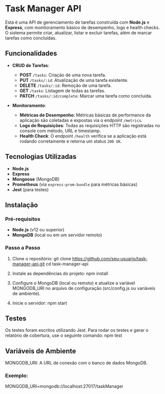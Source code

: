 # Task Manager API

Esta é uma API de gerenciamento de tarefas construída com **Node.js** e **Express**, com monitoramento básico de desempenho, logs e health checks. O sistema permite criar, atualizar, listar e excluir tarefas, além de marcar tarefas como concluídas.

## Funcionalidades

- **CRUD de Tarefas**:
  - **POST** `/tasks`: Criação de uma nova tarefa.
  - **PUT** `/tasks/:id`: Atualização de uma tarefa existente.
  - **DELETE** `/tasks/:id`: Remoção de uma tarefa.
  - **GET** `/tasks`: Listagem de todas as tarefas.
  - **PATCH** `/tasks/:id/complete`: Marcar uma tarefa como concluída.

- **Monitoramento**:
  - **Métricas de Desempenho**: Métricas básicas de performance da aplicação são coletadas e expostas via o endpoint `/metrics`.
  - **Logs de Requisições**: Todas as requisições HTTP são registradas no console com método, URL e timestamp.
  - **Health Check**: O endpoint `/health` verifica se a aplicação está rodando corretamente e retorna um status `200 OK`.

## Tecnologias Utilizadas

- **Node.js**
- **Express**
- **Mongoose** (MongoDB)
- **Prometheus** (via `express-prom-bundle` para métricas básicas)
- **Jest** (para testes)

## Instalação

### Pré-requisitos

- **Node.js** (v12 ou superior)
- **MongoDB** (local ou em um servidor remoto)

### Passo a Passo

1. Clone o repositório:
   git clone https://github.com/seu-usuario/task-manager-api.git
   cd task-manager-api
3. Instale as dependências do projeto:
   npm install

4. Configure o MongoDB (local ou remoto) e atualize a variável MONGODB_URI no arquivo de configuração (src/config.js ou variáveis de ambiente).

5. Inicie o servidor:
npm start

## Testes
Os testes foram escritos utilizando Jest. Para rodar os testes e gerar o relatório de cobertura, use o seguinte comando:
npm test

## Variáveis de Ambiente
MONGODB_URI: A URL de conexão com o banco de dados MongoDB.
### Exemplo: 
MONGODB_URI=mongodb://localhost:27017/taskManager
